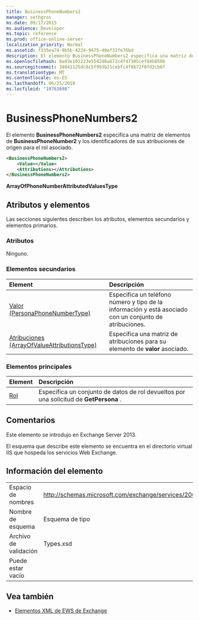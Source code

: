 ```yaml
---
title: BusinessPhoneNumbers2
manager: sethgros
ms.date: 09/17/2015
ms.audience: Developer
ms.topic: reference
ms.prod: office-online-server
localization_priority: Normal
ms.assetid: f335ea74-9b5b-4224-9475-40ef33fe76bd
description: El elemento BusinessPhoneNumbers2 especifica una matriz de elementos de BusinessPhoneNumber2 y los identificadores de sus atribuciones de origen para el rol asociado.
ms.openlocfilehash: 8a03e102223e5542d6a672c4f47305cef84b850b
ms.sourcegitcommit: 34041125dc8c5f993b21cebfc4f8b72f0fd2cb6f
ms.translationtype: MT
ms.contentlocale: es-ES
ms.lasthandoff: 06/25/2018
ms.locfileid: "19763698"
---
```

# <a name="businessphonenumbers2"></a>BusinessPhoneNumbers2

El elemento **BusinessPhoneNumbers2** especifica una matriz de elementos de **BusinessPhoneNumber2** y los identificadores de sus atribuciones de origen para el rol asociado. 
  
```XML
<BusinessPhoneNumbers2>
    <Value></Value>
    <Attributions></Attributions>
</BusinessPhoneNumbers2>
```

 **ArrayOfPhoneNumberAttributedValuesType**
## <a name="attributes-and-elements"></a>Atributos y elementos

Las secciones siguientes describen los atributos, elementos secundarios y elementos primarios.
  
### <a name="attributes"></a>Atributos

Ninguno.
  
### <a name="child-elements"></a>Elementos secundarios

|**Element**|**Descripción**|
|:-----|:-----|
|[Valor (PersonaPhoneNumberType)](value-personaphonenumbertype.md) <br/> |Especifica un teléfono número y tipo de la información y está asociado con un conjunto de atribuciones.  <br/> |
|[Atribuciones (ArrayOfValueAttributionsType)](attributions-arrayofvalueattributionstype.md) <br/> |Especifica una matriz de atribuciones para su elemento de **valor** asociado.  <br/> |
   
### <a name="parent-elements"></a>Elementos principales

|**Element**|**Descripción**|
|:-----|:-----|
|[Rol](persona.md) <br/> |Especifica un conjunto de datos de rol devueltos por una solicitud de **GetPersona** .  <br/> |
   
## <a name="remarks"></a>Comentarios

Este elemento se introdujo en Exchange Server 2013.
  
El esquema que describe este elemento se encuentra en el directorio virtual IIS que hospeda los servicios Web Exchange.
  
## <a name="element-information"></a>Información del elemento

|||
|:-----|:-----|
|Espacio de nombres  <br/> |http://schemas.microsoft.com/exchange/services/2006/types  <br/> |
|Nombre de esquema  <br/> |Esquema de tipo  <br/> |
|Archivo de validación  <br/> |Types.xsd  <br/> |
|Puede estar vacío  <br/> ||
   
## <a name="see-also"></a>Vea también



- [Elementos XML de EWS de Exchange](ews-xml-elements-in-exchange.md)

